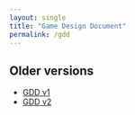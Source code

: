 ```yaml
---
layout: single
title: "Game Design Document"
permalink: /gdd
---
```


<object data="/sortica/assets/pdfs/gdd_latest.pdf" width="1000px" height="1000px" type="application/pdf"></object>

<h2>Older versions</h2>
<ul>
  <li><a href="{{ site.baseurl }}/assets/pdfs/gdd_v1.pdf" target="_blank">GDD v1</a></li>
  <li><a href="{{ site.baseurl }}/assets/pdfs/gdd_v2.pdf" target="_blank">GDD v2</a></li>
</ul>